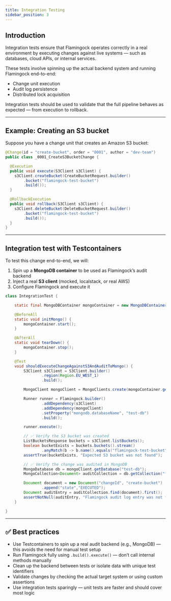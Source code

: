 ```yaml
---
title: Integration Testing
sidebar_position: 3
---
```


## Introduction

Integration tests ensure that Flamingock operates correctly in a real environment by executing changes against live systems — such as databases, cloud APIs, or internal services. 

These tests involve spinning up the actual backend system and running Flamingock end-to-end:

- Change unit execution
- Audit log persistence
- Distributed lock acquisition

Integration tests should be used to validate that the full pipeline behaves as expected — from execution to rollback.

---

## Example: Creating an S3 bucket

Suppose you have a change unit that creates an Amazon S3 bucket:

```java
@Change(id = "create-bucket", order = "0001", author = "dev-team")
public class _0001_CreateS3BucketChange {

  @Execution
  public void execute(S3Client s3Client) {
    s3Client.createBucket(CreateBucketRequest.builder()
        .bucket("flamingock-test-bucket")
        .build());
  }

  @RollbackExecution
  public void rollback(S3Client s3Client) {
    s3Client.deleteBucket(DeleteBucketRequest.builder()
        .bucket("flamingock-test-bucket")
        .build());
  }
}
```

---

## Integration test with Testcontainers

To test this change end-to-end, we will:

1. Spin up a **MongoDB container** to be used as Flamingock’s audit backend
2. Inject a real **S3 client** (mocked, localstack, or real AWS)
3. Configure Flamingock and execute it

```java
class IntegrationTest {

    static final MongoDBContainer mongoContainer = new MongoDBContainer("mongo:6.0");

    @BeforeAll
    static void initMongo() {
        mongoContainer.start();
    }

    @AfterAll
    static void tearDown() {
        mongoContainer.stop();
    }

    @Test
    void shouldExecuteChangeAgainstS3AndAuditToMongo() {
        S3Client s3Client = S3Client.builder()
                .region(Region.EU_WEST_1)
                .build();

        MongoClient mongoClient = MongoClients.create(mongoContainer.getReplicaSetUrl());

        Runner runner = Flamingock.builder()
                .addDependency(s3Client)
                .addDependency(mongoClient)
                .setProperty("mongodb.databaseName", "test-db")
                .build();

        runner.execute();

        // ✅ Verify the S3 bucket was created
        ListBucketsResponse buckets = s3Client.listBuckets();
        boolean bucketExists = buckets.buckets().stream()
                .anyMatch(b -> b.name().equals("flamingock-test-bucket"));
        assertTrue(bucketExists, "Expected S3 bucket was not found");

        // ✅ Verify the change was audited in MongoDB
        MongoDatabase db = mongoClient.getDatabase("test-db");
        MongoCollection<Document> auditCollection = db.getCollection("flamingockAuditLogs");

        Document document = new Document("changeId", "create-bucket")
                .append("state","EXECUTED");
        Document auditEntry = auditCollection.find(document).first();
        assertNotNull(auditEntry, "Flamingock audit log entry was not found in MongoDB");
    }

}
```

---

## ✅ Best practices

- Use Testcontainers to spin up a real audit backend (e.g., MongoDB) — this avoids the need for manual test setup
- Run Flamingock fully using `.build().execute()` — don’t call internal methods manually
- Clean up the backend between tests or isolate data with unique test identifiers
- Validate changes by checking the actual target system or using custom assertions
- Use integration tests sparingly — unit tests are faster and should cover most logic
